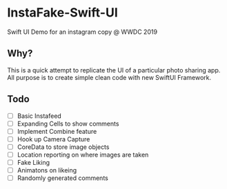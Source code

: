 # InstaFake-Swift-UI
Swift UI Demo for an instagram copy @ WWDC 2019

## Why?
This is a quick attempt to replicate the UI of a particular photo sharing app. All purpose is to create simple clean code with 
new SwiftUI Framework.

## Todo
- [ ] Basic Instafeed
- [ ] Expanding Cells to show comments 
- [ ] Implement Combine feature
- [ ] Hook up Camera Capture
- [ ] CoreData to store image objects
- [ ] Location reporting on where images are taken
- [ ] Fake Liking 
- [ ] Animatons on likeing
- [ ] Randomly generated comments

